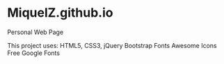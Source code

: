 # MiquelZ.github.io
Personal Web Page

This project uses:
HTML5, CSS3, jQuery
Bootstrap
Fonts Awesome Icons
Free Google Fonts